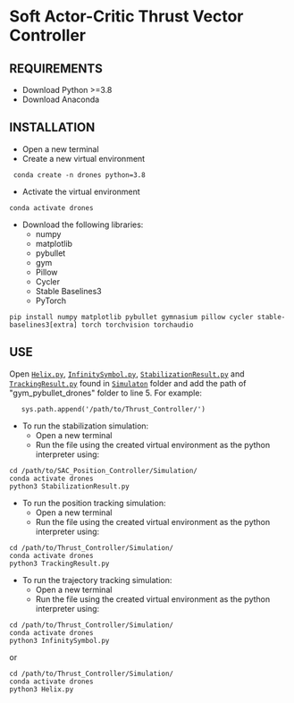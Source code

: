 # Soft Actor-Critic Thrust Vector Controller
## REQUIREMENTS 
- Download Python >=3.8
- Download Anaconda 
## INSTALLATION
- Open a new terminal
- Create a new virtual environment
```
 conda create -n drones python=3.8
```
- Activate the virtual environment
```
conda activate drones
```
- Download the following libraries:
	- numpy
	- matplotlib
	- pybullet
	- gym
	- Pillow
	- Cycler
	- Stable Baselines3
	- PyTorch
```
pip install numpy matplotlib pybullet gymnasium pillow cycler stable-baselines3[extra] torch torchvision torchaudio 
```
## USE
Open [`Helix.py`](Simulation/Helix.py), [`InfinitySymbol.py`](Simulation/InfinitySymbol.py), [`StabilizationResult.py`](Simulation/StabilizationResult.py) and [`TrackingResult.py`](Simulation/TrackingResult.py) found in [`Simulaton`](Simulation) folder and add the path of "gym_pybullet_drones" folder to line 5. 
For example:
```
   sys.path.append('/path/to/Thrust_Controller/')
```
- To run the stabilization simulation:
	- Open a new terminal
	- Run the file using the created virtual environment as the python interpreter using:
```
cd /path/to/SAC_Position_Controller/Simulation/
conda activate drones
python3 StabilizationResult.py
```

- To run the position tracking simulation:
	- Open a new terminal
	- Run the file using the created virtual environment as the python interpreter using:
```
cd /path/to/Thrust_Controller/Simulation/
conda activate drones
python3 TrackingResult.py
```

- To run the trajectory tracking simulation:
	- Open a new terminal
	- Run the file using the created virtual environment as the python interpreter using:
```
cd /path/to/Thrust_Controller/Simulation/
conda activate drones
python3 InfinitySymbol.py
```
or
```
cd /path/to/Thrust_Controller/Simulation/
conda activate drones
python3 Helix.py
```
